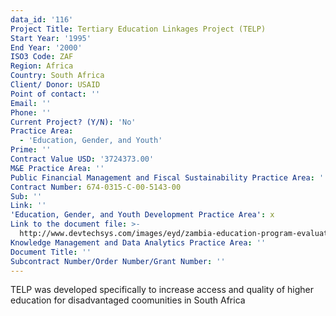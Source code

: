 ```yaml
---
data_id: '116'
Project Title: Tertiary Education Linkages Project (TELP)
Start Year: '1995'
End Year: '2000'
ISO3 Code: ZAF
Region: Africa
Country: South Africa
Client/ Donor: USAID
Point of contact: ''
Email: ''
Phone: ''
Current Project? (Y/N): 'No'
Practice Area:
  - 'Education, Gender, and Youth'
Prime: ''
Contract Value USD: '3724373.00'
M&E Practice Area: ''
Public Financial Management and Fiscal Sustainability Practice Area: ''
Contract Number: 674-0315-C-00-5143-00
Sub: ''
Link: ''
'Education, Gender, and Youth Development Practice Area': x
Link to the document file: >-
  http://www.devtechsys.com/images/eyd/zambia-education-program-evaluation-2009-07.pdf
Knowledge Management and Data Analytics Practice Area: ''
Document Title: ''
Subcontract Number/Order Number/Grant Number: ''
---
```

TELP was developed specifically to increase access and quality of higher education for disadvantaged coomunities in South Africa